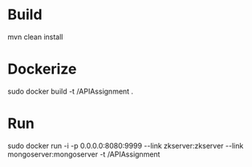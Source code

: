 # Build

mvn clean install

# Dockerize 

sudo docker build -t <username>/APIAssignment .

# Run

sudo docker run -i -p 0.0.0.0:8080:9999 --link zkserver:zkserver --link mongoserver:mongoserver -t <username>/APIAssignment 


